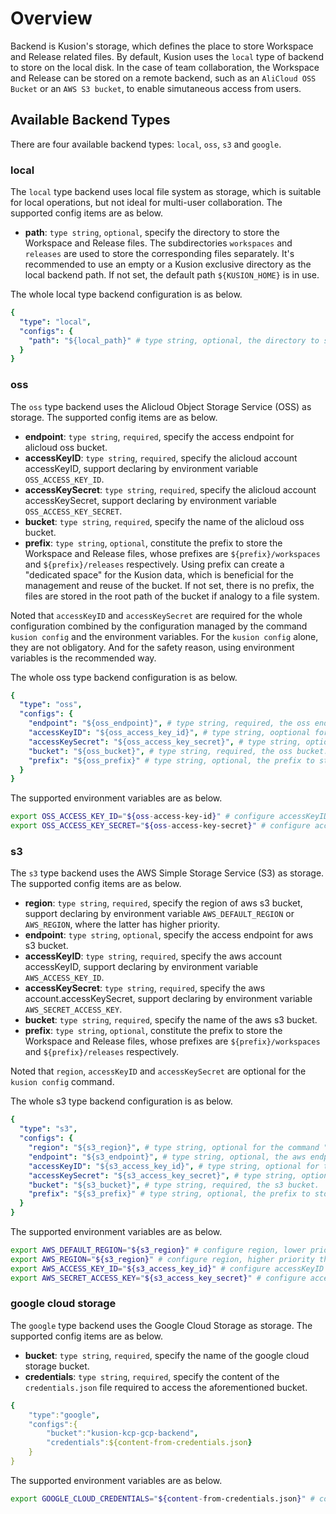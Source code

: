 # Overview

Backend is Kusion's storage, which defines the place to store Workspace and Release related files. By default, Kusion uses the `local` type of backend to store on the local disk. In the case of team collaboration, the Workspace and Release can be stored on a remote backend, such as an `AliCloud OSS Bucket` or an `AWS S3 bucket`, to enable simutaneous access from users.

## Available Backend Types

There are four available backend types: `local`, `oss`, `s3` and `google`.

### local

The `local` type backend uses local file system as storage, which is suitable for local operations, but not ideal for multi-user collaboration. The supported config items are as below.

- **path**: `type string`, `optional`, specify the directory to store the Workspace and Release files. The subdirectories `workspaces` and `releases` are used to store the corresponding files separately. It's recommended to use an empty or a Kusion exclusive directory as the local backend path. If not set, the default path `${KUSION_HOME}` is in use.

The whole local type backend configuration is as below.

```yaml
{
  "type": "local",
  "configs": {
    "path": "${local_path}" # type string, optional, the directory to store files.
  }
}
```

### oss

The `oss` type backend uses the Alicloud Object Storage Service (OSS) as storage. The supported config items are as below.

- **endpoint**: `type string`, `required`, specify the access endpoint for alicloud oss bucket. 
- **accessKeyID**: `type string`, `required`, specify the alicloud account accessKeyID, support declaring by environment variable `OSS_ACCESS_KEY_ID`.
- **accessKeySecret**: `type string`, `required`, specify the alicloud account accessKeySecret, support declaring by environment variable `OSS_ACCESS_KEY_SECRET`.
- **bucket**: `type string`, `required`, specify the name of the alicloud oss bucket.
- **prefix**: `type string`, `optional`, constitute the prefix to store the Workspace and Release files, whose prefixes are `${prefix}/workspaces` and `${prefix}/releases` respectively. Using prefix can create a "dedicated space" for the Kusion data, which is beneficial for the management and reuse of the bucket. If not set, there is no prefix, the files are stored in the root path of the bucket if analogy to a file system.

Noted that `accessKeyID` and `accessKeySecret` are required for the whole configuration combined by the configuration managed by the command `kusion config` and the environment variables. For the `kusion config` alone, they are not obligatory. And for the safety reason, using environment variables is the recommended way.

The whole oss type backend configuration is as below.

```yaml
{
  "type": "oss",
  "configs": {
    "endpoint": "${oss_endpoint}", # type string, required, the oss endpoint.
    "accessKeyID": "${oss_access_key_id}", # type string, ooptional for the command "kusion config", the oss access key id.
    "accessKeySecret": "${oss_access_key_secret}", # type string, optional for the command "kusion config", the oss access key secret.
    "bucket": "${oss_bucket}", # type string, required, the oss bucket.
    "prefix": "${oss_prefix}" # type string, optional, the prefix to store the files.
  }
}
```

The supported environment variables are as below.

```bash
export OSS_ACCESS_KEY_ID="${oss-access-key-id}" # configure accessKeyID
export OSS_ACCESS_KEY_SECRET="${oss-access-key-secret}" # configure accessKeySecret
```

### s3

The `s3` type backend uses the AWS Simple Storage Service (S3) as storage. The supported config items are as below.

- **region**: `type string`, `required`, specify the region of aws s3 bucket, support declaring by environment variable `AWS_DEFAULT_REGION` or `AWS_REGION`, where the latter has higher priority.
- **endpoint**: `type string`, `optional`, specify the access endpoint for aws s3 bucket.
- **accessKeyID**: `type string`, `required`, specify the aws account accessKeyID, support declaring by environment variable `AWS_ACCESS_KEY_ID`.
- **accessKeySecret**: `type string`, `required`, specify the aws account.accessKeySecret, support declaring by environment variable `AWS_SECRET_ACCESS_KEY`.
- **bucket**: `type string`, `required`, specify the name of the aws s3 bucket.
- **prefix**: `type string`, `optional`, constitute the prefix to store the Workspace and Release files, whose prefixes are `${prefix}/workspaces` and `${prefix}/releases` respectively.

Noted that `region`, `accessKeyID` and `accessKeySecret` are optional for the `kusion config` command.

The whole s3 type backend configuration is as below.

```yaml
{
  "type": "s3",
  "configs": {
    "region": "${s3_region}", # type string, optional for the command "kusion config", the aws region.
    "endpoint": "${s3_endpoint}", # type string, optional, the aws endpoint.   
    "accessKeyID": "${s3_access_key_id}", # type string, optional for the command "kusion config", the aws access key id.
    "accessKeySecret": "${s3_access_key_secret}", # type string, optional for the command "kusion config", the aws access key secret.
    "bucket": "${s3_bucket}", # type string, required, the s3 bucket.
    "prefix": "${s3_prefix}" # type string, optional, the prefix to store the files.
  }
}
```

The supported environment variables are as below.

```bash
export AWS_DEFAULT_REGION="${s3_region}" # configure region, lower priority than AWS_REGION
export AWS_REGION="${s3_region}" # configure region, higher priority than AWS_DEFAULT_REGION
export AWS_ACCESS_KEY_ID="${s3_access_key_id}" # configure accessKeyID
export AWS_SECRET_ACCESS_KEY="${s3_access_key_secret}" # configure accessKeySecret
```

### google cloud storage

The `google` type backend uses the Google Cloud Storage as storage. The supported config items are as below.
- **bucket**: `type string`, `required`, specify the name of the google cloud storage bucket.
- **credentials**: `type string`, `required`, specify the content of the `credentials.json` file required to access the aforementioned bucket.

```yaml
{
    "type":"google",
    "configs":{
        "bucket":"kusion-kcp-gcp-backend",
        "credentials":${content-from-credentials.json}
    }
}
```

The supported environment variables are as below.

```bash
export GOOGLE_CLOUD_CREDENTIALS="${content-from-credentials.json}" # configure credentials.json
```